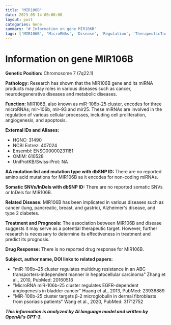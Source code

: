 ```yaml
---
title: "MIR106B"
date: 2023-05-14 00:00:00
layout: post
categories: Gene
summary: "# Information on gene MIR106B"
tags: ['MIR106B', 'MicroRNAs', 'Disease', 'Regulation', 'TherapeuticTarget', 'DrugResponse', 'GeneticPosition', 'Pathology']
---
```


# Information on gene MIR106B

**Genetic Position:** Chromosome 7 (7q22.1)

**Pathology:** Research has shown that the MIR106B gene and its miRNA products may play roles in various diseases such as cancer, neurodegenerative diseases and metabolic diseases.

**Function:** MIR106B, also known as miR-106b-25 cluster, encodes for three microRNAs; mir-106b, mir-93 and mir25. These miRNAs are involved in the regulation of various cellular processes, including cell proliferation, angiogenesis, and apoptosis.

**External IDs and Aliases:**
- HGNC: 31490
- NCBI Entrez: 407024
- Ensembl: ENSG00000231181
- OMIM: 610528
- UniProtKB/Swiss-Prot: NA

**AA mutation list and mutation type with dbSNP ID:** There are no reported amino acid mutations for MIR106B as it encodes for non-coding miRNAs.

**Somatic SNVs/InDels with dbSNP ID:** There are no reported somatic SNVs or InDels for MIR106B.

**Related Disease:** MIR106B has been implicated in various diseases such as cancer (lung, pancreatic, breast, and gastric), Alzheimer's disease, and type 2 diabetes.

**Treatment and Prognosis:** The association between MIR106B and disease suggests it may serve as a potential therapeutic target. However, further research is necessary to determine its effectiveness in treatment and predict its prognosis.

**Drug Response:** There is no reported drug response for MIR106B.

**Subject, author name, DOI links to related papers:**
- "miR-106b~25 cluster regulates multidrug resistance in an ABC transporters-independent manner in hepatocellular carcinoma" Zhang et al., 2010, PubMed: 20160518
- "MicroRNA miR-106b-25 cluster regulates EGFR-dependent angiogenesis in bladder cancer" Huang et al., 2013, PubMed: 23936889
- "MiR-106b-25 cluster targets β-2 microglobulin in dermal fibroblasts from psoriasis patients" Wang et al., 2020, PubMed: 31712752

**_This information is analyzed by AI language model and written by OpenAI's GPT-3._**